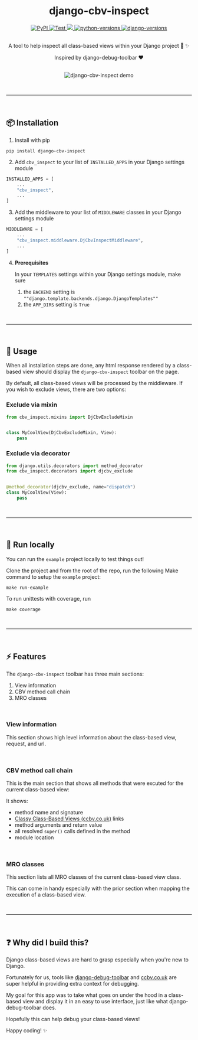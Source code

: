 <h1 align="center">
    django-cbv-inspect
</h1>

<div align="center">
<a href="https://pypi.org/project/django-cbv-inspect/">
    <img src="https://img.shields.io/pypi/v/django-cbv-inspect?color=blue" alt="PyPI"/>
</a>
<a href="https://github.com/sjbitcode/django-cbv-inspect/actions/workflows/test.yml">
    <img src="https://github.com/sjbitcode/django-cbv-inspect/actions/workflows/test.yml/badge.svg?branch=master&event=push" alt="Test">
</a>
<a href="https://codecov.io/gh/sjbitcode/django-cbv-inspect" > 
    <img src="https://codecov.io/gh/sjbitcode/django-cbv-inspect/branch/master/graph/badge.svg?token=wAjvQLGtpd"/> 
</a>
<a href="https://pypi.org/project/django-cbv-inspect/">
    <img src="https://img.shields.io/pypi/pyversions/django-cbv-inspect" alt="python-versions">
</a>
<a href="https://pypi.org/project/django-cbv-inspect/">
    <img src="https://img.shields.io/pypi/frameworkversions/django/django-cbv-inspect.svg" alt="django-versions">
</a>
</div>

<br>

<div align="center">
    <p>A tool to help inspect all class-based views within your Django project 🔎 ✨ </p>
    Inspired by django-debug-toolbar ❤️
</div>

<p align="center">
    <br>
    <img src="https://user-images.githubusercontent.com/6550256/210189547-b173d5a6-d69f-482e-b85b-5be31098610c.gif" alt="django-cbv-inspect demo"/>
</p>

<br>

---

<br>

## 📦 Installation
1. Install with pip
```
pip install django-cbv-inspect
```

2. Add `cbv_inspect` to your list of `INSTALLED_APPS` in your Django settings module
```python
INSTALLED_APPS = [
    ...
    "cbv_inspect",
    ...
]
```

3. Add the middleware to your list of `MIDDLEWARE` classes in your Django settings module
```python
MIDDLEWARE = [
    ...
    "cbv_inspect.middleware.DjCbvInspectMiddleware",
    ...
]
```

4. **Prerequisites**
    
    In your `TEMPLATES` settings within your Django settings module, make sure
   1. the `BACKEND` setting is `""django.template.backends.django.DjangoTemplates""`
   2. the `APP_DIRS` setting is `True`

<br>

---

<br>

## 🛞 Usage
When all installation steps are done, any html response rendered by a class-based view should display the `django-cbv-inspect` toolbar on the page.

By default, all class-based views will be processed by the middleware. If you wish to exclude views, there are two options:

### Exclude via mixin
```python
from cbv_inspect.mixins import DjCbvExcludeMixin


class MyCoolView(DjCbvExcludeMixin, View):
    pass
```


### Exclude via decorator
```python
from django.utils.decorators import method_decorator
from cbv_inspect.decorators import djcbv_exclude


@method_decorator(djcbv_exclude, name="dispatch")
class MyCoolView(View):
    pass
```

<br>

---

<br>

## 🧪 Run locally
You can run the `example` project locally to test things out!

Clone the project and from the root of the repo, run the following Make command to setup the `example` project:
```
make run-example
```

To run unittests with coverage, run
```
make coverage
```

<br>

---

<br>

## ⚡️ Features

The `django-cbv-inspect` toolbar has three main sections:

1. View information
2. CBV method call chain
3. MRO classes

<br>

### View information

This section shows high level information about the class-based view, request, and url.

<br>

### CBV method call chain

This is the main section that shows all methods that were excuted for the current class-based view:

It shows:
- method name and signature
- [Classy Class-Based Views (ccbv.co.uk)](https://ccbv.co.uk/) links
- method arguments and return value
- all resolved `super()` calls defined in the method
- module location


<br>

### MRO classes
This section lists all MRO classes of the current class-based view class. 

This can come in handy especially with the prior section when mapping the execution of a class-based view.

<br>

---

<br>

## ❓ Why did I build this?

Django class-based views are hard to grasp especially when you're new to Django.

Fortunately for us, tools like [django-debug-toolbar](https://github.com/jazzband/django-debug-toolbar) and [ccbv.co.uk](https://ccbv.co.uk/) are super helpful in providing extra context for debugging.

My goal for this app was to take what goes on under the hood in a class-based view and display it in an easy to use interface, just like what django-debug-toolbar does.

Hopefully this can help debug your class-based views!

Happy coding! ✨